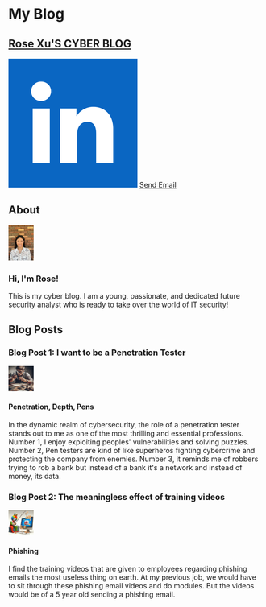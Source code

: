 # My Blog

## [Rose Xu'S CYBER BLOG](https://www.linkedin.com/)
[![LinkedIn logo](./images/LINKEDINIMAGE.png)](https://www.linkedin.com/)
[Send Email](mailto:aaggarwal@2u.com)

## About
<img src="./images/IMG_9585.jpg" width="50"/>

### Hi, I'm Rose!
This is my cyber blog. I am a young, passionate, and dedicated future security analyst who is ready to take over the world of IT security!

## Blog Posts

### Blog Post 1: I want to be a Penetration Tester
<img src="./images/TheRealistPenTester.webp" width="50"/>

#### Penetration, Depth, Pens
In the dynamic realm of cybersecurity, the role of a penetration tester stands out to me as one of the most thrilling and essential professions. Number 1, I enjoy exploiting peoples' vulnerabilities and solving puzzles. Number 2, Pen testers are kind of like superheros fighting cybercrime and protecting the company from enemies. Number 3, it reminds me of robbers trying to rob a bank but instead of a bank it's a network and instead of money, its data.

### Blog Post 2: The meaningless effect of training videos
<img src="./images/Designer.png" width="50"/>

#### Phishing
I find the training videos that are given to employees regarding phishing emails the most useless thing on earth. At my previous job, we would have to sit through these phishing email videos and do modules. But the videos would be of a 5 year old sending a phishing email.
